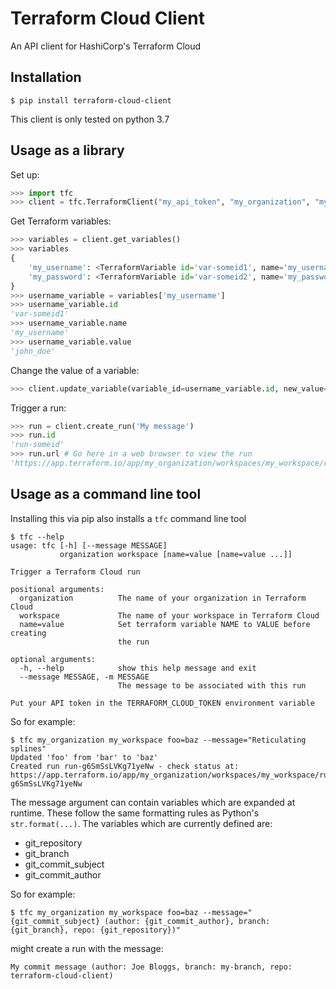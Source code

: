 # Terraform Cloud Client

An API client for HashiCorp's Terraform Cloud

## Installation

```
$ pip install terraform-cloud-client
```

This client is only tested on python 3.7

## Usage as a library

Set up:

```python
>>> import tfc
>>> client = tfc.TerraformClient("my_api_token", "my_organization", "my_workspace")
```

Get Terraform variables:

```python
>>> variables = client.get_variables()
>>> variables
{
    'my_username': <TerraformVariable id='var-someid1', name='my_username', value='john_doe'>,
    'my_password': <TerraformVariable id='var-someid2', name='my_password', sensitive>,
}
>>> username_variable = variables['my_username']
>>> username_variable.id
'var-someid1'
>>> username_variable.name
'my_username'
>>> username_variable.value
'john_doe'
```

Change the value of a variable:

```python
>>> client.update_variable(variable_id=username_variable.id, new_value='jane_doe')
```

Trigger a run:

```python
>>> run = client.create_run('My message')
>>> run.id
'run-someid'
>>> run.url # Go here in a web browser to view the run
'https://app.terraform.io/app/my_organization/workspaces/my_workspace/runs/run-someid'
```

## Usage as a command line tool

Installing this via pip also installs a `tfc` command line tool

```
$ tfc --help
usage: tfc [-h] [--message MESSAGE]
           organization workspace [name=value [name=value ...]]

Trigger a Terraform Cloud run

positional arguments:
  organization          The name of your organization in Terraform Cloud
  workspace             The name of your workspace in Terraform Cloud
  name=value            Set terraform variable NAME to VALUE before creating
                        the run

optional arguments:
  -h, --help            show this help message and exit
  --message MESSAGE, -m MESSAGE
                        The message to be associated with this run

Put your API token in the TERRAFORM_CLOUD_TOKEN environment variable
```

So for example:

```
$ tfc my_organization my_workspace foo=baz --message="Reticulating splines"
Updated 'foo' from 'bar' to 'baz'
Created run run-g6SmSsLVKg71yeNw - check status at: https://app.terraform.io/app/my_organization/workspaces/my_workspace/runs/run-g6SmSsLVKg71yeNw
```

The message argument can contain variables which are expanded at runtime. These follow the same
formatting rules as Python's `str.format(...)`. The variables which are currently defined are:

- git_repository
- git_branch
- git_commit_subject
- git_commit_author

So for example:

```
$ tfc my_organization my_workspace foo=baz --message="{git_commit_subject} (author: {git_commit_author}, branch: {git_branch}, repo: {git_repository})"
```

might create a run with the message:

```
My commit message (author: Joe Bloggs, branch: my-branch, repo: terraform-cloud-client)
```
